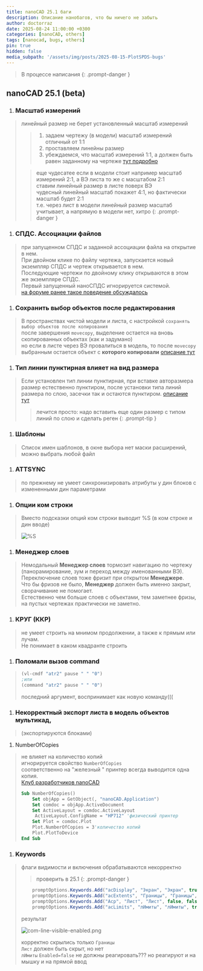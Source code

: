 ```yaml
---
title: nanoCAD 25.1 баги
description: Описание нанобагов, что бы ничего не забыть
author: doctorraz
date: 2025-08-24 11:00:00 +0300
categories: [nanoCAD, others]
tags: [nanocad, bugs, others]
pin: true
hidden: false
media_subpath: '/assets/img/posts/2025-08-15-PlotSPDS-bugs'
---
```


> В процессе написания
{: .prompt-danger }


## nanoCAD 25.1 (beta)

1. ### Масштаб измерений
> линейный размер не берет установленный масштаб измерений
> > 1. задаем чертежу (в модели) масштаб измерений отличный от 1:1
> > 2. проставляем линейны размер 
> > 3. убеждаемся, что масштаб измерений 1:1, а должен быть равен заданному на чертеже
> [тут подробно](https://forum.nanocad.ru/discussion/787/razmer-ne-primenyaet-masshtab-izmereniy)
> 
> > еще чудесатее если в модели стоит например масштаб измерений 2:1, а ВЭ листа то же с масштабом  2:1 <br>
> > ставим линейный размер в листе поверх ВЭ<br>
> > чудесный линейный масштаб покажет 4:1, но фактически масштаб будет 2:1<br>
> > т.е. через лист в модели линейный размер масштаб учитывает, а напрямую в модели нет, хитро
> {: .prompt-danger }



1. ### СПДС. Ассоциации файлов
> при запущенном СПДС и заданной ассоциации файла на открытие в нем.<br>
> При двойном клике по файлу чертежа, запускается новый экземпляр СПДС и чертеж открывается в нем.<br>
> Последующие чертежи по двойному клику открываются в этом же экземпляре СПДС.<br>
> Первый запущенный наноСПДС игнорируется системой.<br>
> [на форуме ранее такое поведение обсуждалось](https://forum.nanocad.ru/discussion/291/spds-associacii-faylov)

1. ### Сохранить выбор объектов после редактирования
> В пространствах чистой модели и листа, с настройкой `сохранять выбор объектов после копирования` <br>
> после завершения `movecopy`, выделение остается на вновь скопированных объектах (как и задумано)<br> 
> но
> если в листе через ВЭ провалиться в модель, то после `movecopy` выбранным остается объект с **которого копировали**
> [описание тут](https://forum.nanocad.ru/discussion/244/sohranit-vybor-obektov-posle-redaktirovaniya)

1. ### Тип линии пунктирная влияет на вид размера
> Если установлен тип линии пунктирная, при вставке авторазмера размер естественно пунктиром,
> после установки типа линий размера по слою, засечки так и остаются пунктиром.
> [описание тут](https://forum.nanocad.ru/discussion/274/tip-linii-punktirnaya-vliyaet-na-vid-razmera)
> > лечится просто:
> > надо вставить еще один размер с типом линий по слою и сделать реген
> {: .prompt-tip }

1. ### Шаблоны
> Список имен шаблонов, в окне выбора нет маски расширений, можно выбрать любой файл

1. ### ATTSYNC 
> по прежнему не умеет синхронизировать атрибуты у дин блоков с измененными дин параметрами

1. ### Опции ком строки
> Вместо подсказки опций ком строки выводит %S (в ком строке и дин вводе)
> 
> ![%S](com-line-options.png)

1. ### Менеджер слоев
> Немодальный **Менеджер слоев** тормозит навигацию по чертежу (панорамирование, зум и переход между именованными ВЭ).<br> 
> Переключение слоев тоже фризит при открытом **Менеджере**. <br> 
> Что бы фризов не было, **Менеджер** должен быть именно закрыт, сворачивание не помогает.<br>
> Естественно чем больше слоев с объектами, тем заметнее фризы, на пустых чертежах практически не заметно.

1. ### КРУГ (ККР)
> не умеет строить на мнимом продолжении, а также к прямым или лучам. <br>
> Не понимает в каком квадранте строить

1. ### Поломали вызов command
> ```lisp
> (vl-cmdf "atr2" pause " " "0")
> ;или
> (command "atr2" pause " " "0")
> ```
> последний аргумент, воспринимает как новую команду((( 

1. ### Некорректный экспорт листа в модель объектов мультикад,
> (экспортируются блоками)

1. NumberOfCopies 
> не влияет на количество копий <br>
> игнорируется свойство `NumberOfCopies`<br>
> соответственно на "железный " принтер всегда выводится одна копия.<br>
> [Клуб разработчиков nanoCAD](https://developer.nanocad.ru/redmine/issues/854)
> 
> ```vb
> Sub NumberOfCopies()
>     Set objApp = GetObject(, "nanoCAD.Application")
>     Set comdoc = objApp.ActiveDocument
>     Set ActiveLayout = comdoc.ActiveLayout
>      ActiveLayout.ConfigName = "HP712" 'физический принтер
>     Set Plot = comdoc.Plot
>     Plot.NumberOfCopies = 3'количество копий
>     Plot.PlotToDevice
> End Sub
> ```

1. ### Keywords  
> флаги видимости и включения обрабатываются некорректно
> 
> > проверить в 25.1
> {: .prompt-danger }
> 
> ```csharp
>     promptOptions.Keywords.Add("acDisplay", "Экран", "Экран", true, true);
>     promptOptions.Keywords.Add("acExtents", "Границы", "Границы", false, true);
>     promptOptions.Keywords.Add("Acp", "Лист", "Лист", false, false);
>     promptOptions.Keywords.Add("acLimits", "лИмиты", "лИмиты", true, false);
> ```
> результат 
> 
> ![com-line-visible-enabled.png](com-line-visible-enabled.png)
> 
> корректно скрылись только `Границы`<br>
> `Лист` должен быть скрыт, но нет<br>
> `лИмиты` `Enabled=false` не должны реагировать??? но реагируют и на мышку и на прямой ввод

